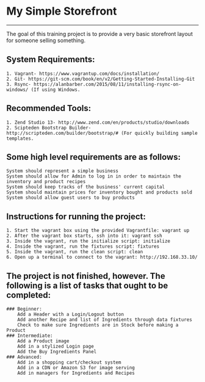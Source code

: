 # My Simple Storefront
--------------------
The goal of this training project is to provide a very basic storefront layout for someone selling something.

## System Requirements:
	1. Vagrant- https://www.vagrantup.com/docs/installation/
	2. Git- https://git-scm.com/book/en/v2/Getting-Started-Installing-Git
	3. Rsync- https://alanbarber.com/2015/08/11/installing-rsync-on-windows/ (If using Windows.

## Recommended Tools:
	1. Zend Studio 13- http://www.zend.com/en/products/studio/downloads
	2. Scipteden Bootstrap Builder- http://scripteden.com/builder/bootstrap/# (For quickly building sample templates.

## Some high level requirements are as follows:
	System should represent a simple business
	System should allow for Admin to log in in order to maintain the inventory and product recipes
	System should keep tracks of the business' current capital
	System should maintain prices for inventory bought and products sold
	System should allow guest users to buy products

## Instructions for running the project:
	1. Start the vagrant box using the provided Vagrantfile: vagrant up
	2. After the vagrant box starts, ssh into it: vagrant ssh
	3. Inside the vagrant, run the initialize script: initialize
	4. Inside the vagrant, run the fixtures script: fixtures
	5. Inside the vagrant, run the clean script: clean
	6. Open up a terminal to connect to the vagrant: http://192.168.33.10/


## The project is not finished, however.  The following is a list of tasks that ought to be completed:
	### Beginner:
		Add a Header with a Login/Logout button
		Add another Recipe and list of Ingredients through data fixtures
		Check to make sure Ingredients are in Stock before making a Product
	### Intermediate:
		Add a Product image
		Add in a stylized Login page
		Add the Buy Ingredients Panel
	### Advanced:
		Add in a shopping cart/checkout system
		Add in a CDN or Amazon S3 for image serving
		Add in managers for Ingredients and Recipes